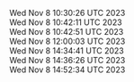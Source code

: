 Wed Nov  8 10:30:26 UTC 2023 <br/>
Wed Nov  8 10:42:11 UTC 2023 <br/>
Wed Nov  8 10:42:51 UTC 2023 <br/>
Wed Nov  8 12:00:03 UTC 2023 <br/>
Wed Nov  8 14:34:41 UTC 2023 <br/>
Wed Nov  8 14:36:26 UTC 2023 <br/>
Wed Nov  8 14:52:34 UTC 2023 <br/>
